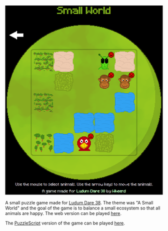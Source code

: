 ![Screenshot](/screenshot.png)

A small puzzle game made for [Ludum Dare 38](https://ldjam.com/events/ludum-dare/38/little-eco-planet).
The theme was "A Small World" and the goal of the game is to balance a small ecosystem so that all animals are happy.
The web version can be played [here](http://wheerd.de/ld38/).

The [PuzzleScript](http://www.puzzlescript.net/) version of the game can be played [here](http://www.puzzlescript.net/play.html?p=15431bf89108875c920a1cf61e5954fd).
